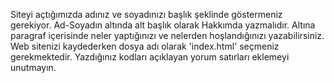Siteyi açtığımızda adınız ve soyadınızı başlık şeklinde göstermeniz gerekiyor.
Ad-Soyadın altında alt başlık olarak Hakkımda yazmalıdır.
Altına paragraf içerisinde neler yaptığınızı ve nelerden hoşlandığınızı yazabilirsiniz.
Web sitenizi kaydederken dosya adı olarak 'index.html' seçmeniz gerekmektedir.
Yazdığınız kodları açıklayan yorum satırları eklemeyi unutmayın.
